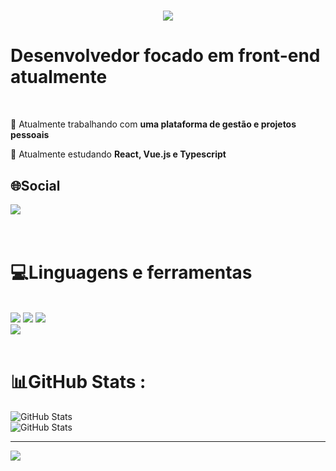 <h1 align="center">
    <img src="https://readme-typing-svg.herokuapp.com/?font=Righteous&size=35&center=true&vCenter=true&width=500&height=70&duration=4000&lines=Olá!+👋;+Me+chamo+Vitor+Ramires!;" />
</h1>

<h1> Desenvolvedor focado em front-end atualmente</h1>


<br/>

<div>

 🔭 Atualmente trabalhando com **uma plataforma de gestão e projetos pessoais**
 
 🌱 Atualmente estudando **React, Vue.js e Typescript**

 </div>
 

## 🌐Social
<div>
  <a href="https://www.linkedin.com/in/vitor-ramires-1a6b051bb" target="_blank">
    <img src="https://img.shields.io/badge/LinkedIn-0077B5?style=for-the-badge&logo=linkedin&logoColor=white" target="_blank" />
  </a>
</div>
<br/>
<br/>

# 💻Linguagens e ferramentas
<br/>
<div>
    <img src="https://skillicons.dev/icons?i=react,bootstrap,html,css" />
    <img src="https://skillicons.dev/icons?i=github,figma,git,nodejs" />
    <img src="https://skillicons.dev/icons?i=javascript,typescript,photoshop" /><br>
    <img src="https://skillicons.dev/icons?i=vscode,docker,vue,django, react-hook-form" />
</div>
<br/>

# 📊GitHub Stats :
![GitHub Stats](https://github-readme-stats.vercel.app/api?username=VitorRamires&theme=tokyonight&show_icons=true&hide_border=true&count_private=true) <br />
![GitHub Stats](https://github-readme-stats.vercel.app/api/top-langs/?username=VitorRamires&theme=tokyonight&show_icons=true&hide_border=true&layout=compact)

---
[![](https://visitcount.itsvg.in/api?id=VitorRamires&icon=0&color=0)](https://visitcount.itsvg.in)
















